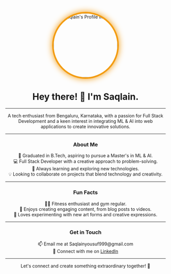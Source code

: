 <div align="center">
  <img src="https://your-image-url.com" alt="Saqlain's Profile Image" style="border-radius: 50%; width: 200px; height: 200px; border: 5px solid #f39c12; box-shadow: 0 0 20px #f39c12;" />
  <h1>Hey there! 👋 I'm Saqlain.</h1>
</div>

---

<div align="center">
  <p>A tech enthusiast from Bengaluru, Karnataka, with a passion for Full Stack Development and a keen interest in integrating ML & AI into web applications to create innovative solutions.</p>
</div>

---

<h3 align="center">About Me</h3>
<p align="center">
  🚀 Graduated in B.Tech, aspiring to pursue a Master's in ML & AI.<br>
  💻 Full Stack Developer with a creative approach to problem-solving.<br>
  🌱 Always learning and exploring new technologies.<br>
  💡 Looking to collaborate on projects that blend technology and creativity.
</p>

---

<h3 align="center">Fun Facts</h3>
<p align="center">
  🏋️‍♂️ Fitness enthusiast and gym regular.<br>
  📝 Enjoys creating engaging content, from blog posts to videos.<br>
  🎨 Loves experimenting with new art forms and creative expressions.
</p>

---

<h3 align="center">Get in Touch</h3>
<p align="center">
  📫 Email me at Saqlainyousuf999@gmail.com<br>
  🔗 Connect with me on <a href="https://www.linkedin.com/in/saqlaindigu">LinkedIn</a>
</p>

---

<div align="center">
  <p>Let's connect and create something extraordinary together! 🚀</p>
</div>
